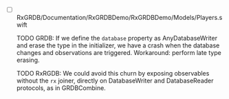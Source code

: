 - [ ] RxGRDB/Documentation/RxGRDBDemo/RxGRDBDemo/Models/Players.swift

    TODO GRDB: If we define the `database` property as AnyDatabaseWriter
and erase the type in the initializer, we have a crash when the
database changes and observations are triggered. Workaround: perform
late type erasing.

    TODO RxRGDB: We could avoid this churn by exposing observables
without the `rx` joiner, directly on DatabaseWriter and
DatabaseReader protocols, as in GRDBCombine.
